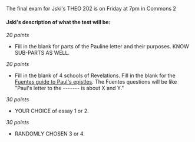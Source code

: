 The final exam for Jski's THEO 202 is on Friday at 7pm in Commons 2 

#### Jski's description of what the test will be:

_20 points_
- Fill in the blank for parts of the Pauline letter
  and their purposes. KNOW SUB-PARTS AS
  WELL.

_20 points_
- Fill in the blank of 4 schools of
  Revelations. Fill in the blank for the [Fuentes guide
  to Paul's epistles](fuentes_guide_to_paul.pdf).
  The Fuentes questions will be like "Paul's letter
  to the -------
  is about X and Y."

_30 points_
- YOUR CHOICE of essay 1 or 2.

_30 points_
- RANDOMLY CHOSEN 3 or 4.
